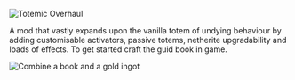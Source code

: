 ![Totemic Overhaul](https://raw.githubusercontent.com/Tacodude7729/totemic-overhaul/main/.github/assets/title.png?token=AGU6FU3BX4ZOG663YHGGXVTAKX42K)

A mod that vastly expands upon the vanilla totem of undying behaviour by adding customisable activators, passive totems, netherite upgradability and loads of effects. To get started craft the guid book in game.

![Combine a book and a gold ingot](https://raw.githubusercontent.com/Tacodude7729/totemic-overhaul/main/.github/assets/guid_crafting.png?token=AGU6FU4KIHT5BMK5VH5SML3AKZ4NY)

